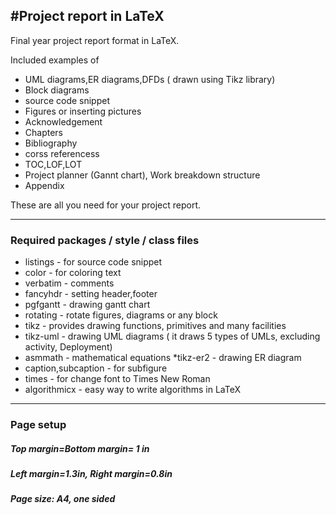 #Project report in LaTeX
---

Final year project report format in LaTeX.

Included examples of

* UML diagrams,ER diagrams,DFDs ( drawn using Tikz library)  
* Block diagrams  
* source code snippet  
* Figures or inserting pictures  
* Acknowledgement  
* Chapters  
* Bibliography  
* corss referencess  
* TOC,LOF,LOT  
* Project planner (Gannt chart), Work breakdown structure  
* Appendix  
  
These are all you need for your project report.  
- - -   
### Required packages / style / class files
*  listings    - for source code snippet
* color - for coloring text  
* verbatim - comments
* fancyhdr - setting header,footer
* pgfgantt - drawing gantt chart
* rotating - rotate figures, diagrams or any block
* tikz - provides drawing functions, primitives and many facilities 
* tikz-uml - drawing UML diagrams ( it draws 5 types of UMLs, excluding activity, Deployment)
* asmmath - mathematical equations
*tikz-er2 - drawing ER diagram
* caption,subcaption - for subfigure
* times - for change font to Times New Roman  
* algorithmicx - easy way to write algorithms in LaTeX  

---
### Page setup
##### Top margin=Bottom margin= 1 in
##### Left margin=1.3in, Right margin=0.8in
##### Page size: A4, one sided
